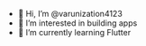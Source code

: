 - 👋 Hi, I’m @varunization4123
- 👀 I’m interested in building apps
- 🌱 I’m currently learning Flutter


<!---
varunization4123/varunization4123 is a ✨ special ✨ repository because its `README.md` (this file) appears on your GitHub profile.
You can click the Preview link to take a look at your changes.
--->
